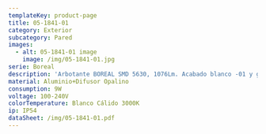 ```yaml
---
templateKey: product-page
title: 05-1841-01
category: Exterior
subcategory: Pared
images:
  - alt: 05-1841-01 image
    image: /img/05-1841-01.jpg
serie: Boreal
description: 'Arbotante BOREAL SMD 5630, 1076Lm. Acabado blanco -01 y grafito -04'
material: Aluminio+Difusor Opalino
consumption: 9W
voltage: 100-240V
colorTemperature: Blanco Cálido 3000K
ip: IP54
dataSheet: /img/05-1841-01.pdf
---
```


